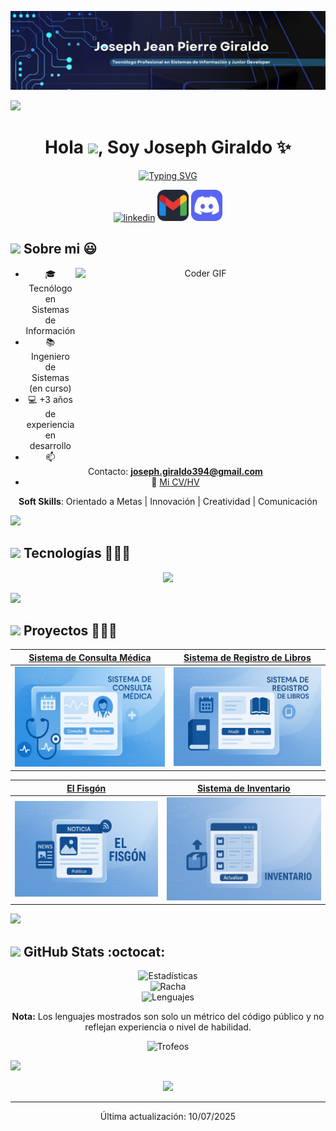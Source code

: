 <!-- Banner de presentación -->
[![Header](https://github.com/j05hg1/j05hg1/blob/main/Banner-desarrollador.png "Header")](https://github.com/j05hg1)

<img src="https://user-images.githubusercontent.com/73097560/115834477-dbab4500-a447-11eb-908a-139a6edaec5c.gif">

<!-- Saludo con Gift mano -->
<h1 align="center"><b>Hola <img src="https://media.giphy.com/media/hvRJCLFzcasrR4ia7z/giphy.gif" width="35">, Soy Joseph Giraldo ✨</b></h1>

<!-- Letrero de frases -->
<p align="center">
  <a href="https://git.io/typing-svg"><img src="https://readme-typing-svg.demolab.com?font=Fira+Code&pause=1000&color=D2A306&center=true&vCenter=true&random=false&width=600&lines=Software+Development+Engineer;Always+learning+new+things;Using+Software+as+a+solution+for+every+Problem" alt="Typing SVG" /></a>
</p>

<!-- Redes sociales -->
<p align="center">
  <a href="https://linkedin.com/in/joseph-jean-pierre-giraldo-scarpetta-a40636255" target="_blank"><img src="https://user-images.githubusercontent.com/88904952/234979284-68c11d7f-1acc-4f0c-ac78-044e1037d7b0.png" alt="linkedin" height="50" width="50" /></a>
  <a href="mailto:joseph.giraldo394@gmail.com" target="_blank"><img src="https://github.com/tandpfun/skill-icons/blob/main/icons/Gmail-Dark.svg" alt="Gmail" height="50" width="50" /></a>
  <a href="#" target="_blank"><img src="https://github.com/tandpfun/skill-icons/blob/main/icons/Discord.svg" alt="Discord" height="50" width="50" /></a>
</p>

<!-- Sobre mí -->
## <img src="https://i.pinimg.com/originals/3f/7e/4e/3f7e4eff7c96e9fe4b8b4b1ff3f7bdb5.gif" width="25"> Sobre mi 😃

<div align="center">
  <img align="right" height="300" width="400" alt="Coder GIF" src="https://cdn.dribbble.com/users/730703/screenshots/6581243/avento.gif">
  
- 🎓 Tecnólogo en Sistemas de Información  
- 📚 Ingeniero de Sistemas (en curso)  
- 💻 +3 años de experiencia en desarrollo  
- 📫 Contacto: **joseph.giraldo394@gmail.com**  
- 📄 [Mi CV/HV](https://drive.google.com/file/d/1ZzIwDBx6l_yfQ6zi8vNba3Z6kvI_yjUF/view?usp=sharing)  

**Soft Skills**: Orientado a Metas | Innovación | Creatividad | Comunicación  
</div>

<img src="https://user-images.githubusercontent.com/73097560/115834477-dbab4500-a447-11eb-908a-139a6edaec5c.gif">

## <img src="https://media2.giphy.com/media/QssGEmpkyEOhBCb7e1/giphy.gif" width="25"> Tecnologías 👨🏻‍💻

<p align="center">
  <a href="https://skillicons.dev">
    <img src="https://skillicons.dev/icons?i=html,css,js,ts,angular,react,nodejs,java,spring,python,django,php,laravel,mysql,mongodb,git,github,docker,aws,linux,vscode&perline=10" />
  </a>
</p>

<img src="https://user-images.githubusercontent.com/73097560/115834477-dbab4500-a447-11eb-908a-139a6edaec5c.gif">

## <img src="https://media4.giphy.com/media/dMLmQfCO7lCA2gX3tw/giphy.gif" width="30"> Proyectos 👨🏻‍💻

<div align="center">
  
| [Sistema de Consulta Médica](https://github.com/j05hg1/SistemaDeConsultaMedica) | [Sistema de Registro de Libros](https://github.com/j05hg1/crud-angular-springboot-mysql) |
|:-:|:-:|
| [![Imagen](https://github.com/j05hg1/j05hg1/blob/main/Portada-sistema%20de%20consulta%20medica.png)](https://github.com/j05hg1/SistemaDeConsultaMedica) | [![Imagen](https://github.com/j05hg1/j05hg1/blob/main/Portada-SistRegisLib.png)](https://github.com/j05hg1/crud-angular-springboot-mysql) |

| [El Fisgón](https://github.com/j05hg1/ElFisgon) | [Sistema de Inventario](https://github.com/j05hg1/RoskyCode) |
|:-:|:-:|
| [![Imagen](https://github.com/j05hg1/j05hg1/blob/main/Portada-ElFisgon.png)](https://github.com/j05hg1/ElFisgon) | [![Imagen](https://github.com/j05hg1/j05hg1/blob/main/Portada-InventorySoftware.png)](https://github.com/j05hg1/RoskyCode) |
  
</div>

<img src="https://user-images.githubusercontent.com/73097560/115834477-dbab4500-a447-11eb-908a-139a6edaec5c.gif">

## <img src="https://media.giphy.com/media/iY8CRBdQXODJSCERIr/giphy.gif" width="25"> GitHub Stats :octocat:

<div align="center">
  
![Estadísticas](https://github-readme-stats.vercel.app/api?username=j05hg1&theme=dark&show_icons=true&hide_border=true)  
![Racha](https://github-readme-streak-stats.herokuapp.com?user=j05hg1&theme=dark&hide_border=true)  
![Lenguajes](https://github-readme-stats.vercel.app/api/top-langs/?username=j05hg1&theme=dark&layout=compact&hide_border=true)

<p><b>Nota:</b> Los lenguajes mostrados son solo un métrico del código público y no reflejan experiencia o nivel de habilidad.</p>

![Trofeos](https://github-profile-trophy.vercel.app/?username=j05hg1&theme=radical&row=1&column=7&margin-w=15&no-bg=true)

</div>

<img src="https://user-images.githubusercontent.com/73097560/115834477-dbab4500-a447-11eb-908a-139a6edaec5c.gif">

<p align="center">
  <a href="https://github.com/piyushsuthar/github-readme-quotes">
    <img src="https://quotes-github-readme.vercel.app/api?type=horizontal&theme=tokyonight&animation=grow_out_in&quoteCategory=programming">
  </a>
</p>

<hr>
<p align="center">Última actualización: 10/07/2025</p>
